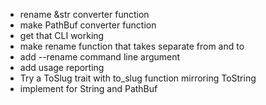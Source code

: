 - rename &str converter function
- make PathBuf converter function
- get that CLI working
- make rename function that takes separate from and to
- add --rename command line argument
- add usage reporting
- Try a ToSlug trait with to_slug function mirroring ToString
- implement for String and PathBuf
